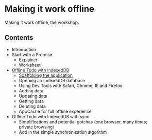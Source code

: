 Making it work offline
======================

Making it work offline, the workshop.

Contents
--------

- Introduction
- Start with a Promise
  - Explainer
  - Worksheet
- [Offline Todo with IndexedDB](../01-offline-todo)
  - [Scaffolding the application](../01-offline-todo/01-scaffolding)
  - Opening an IndexedDB database
  - Using Dev Tools with Safari, Chrome, IE and Firefox
  - Adding data
  - Updating data
  - Getting data
  - Deleting data
  - AppCache for full offline experience
- Offline Todo with IndexedDB with sync
  - Simplifications and potential gotchas (one browser, many times; private browsing)
  - Add in the simple synchronisation algorithm
